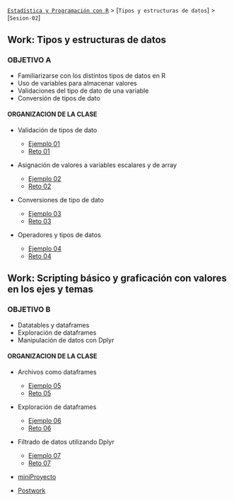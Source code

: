 [`Estadística y Programación con R`](../Readme.md) > [`Tipos y estructuras de datos`] > [`Sesion-02`]  

## Work: Tipos y estructuras de datos

### OBJETIVO A
- Familiarizarse con los distintos tipos de datos en R
- Uso de variables para almacenar valores
- Validaciones del tipo de dato de una variable
- Conversión de tipos de dato

#### ORGANIZACION DE LA CLASE 

- Validación de tipos de dato
	- [Ejemplo 01](Ejemplo-01)
	- [Reto 01](Reto-01)

- Asignación de valores a variables escalares y de array
	- [Ejemplo 02](Ejemplo-02)
	- [Reto 02](Reto-02)

- Conversiones de tipo de dato
	- [Ejemplo 03](Ejemplo-03)
	- [Reto 03](Reto-03)

- Operadores y tipos de datos
	- [Ejemplo 04](Ejemplo-04)
	- [Reto 04](Reto-04)

## Work: Scripting básico y graficación con valores en los ejes y temas

### OBJETIVO B

- Datatables y dataframes
- Exploración de dataframes
- Manipulación de datos con Dplyr

#### ORGANIZACION DE LA CLASE 

- Archivos como dataframes
	- [Ejemplo 05](Ejemplo-05)
	- [Reto 05](Reto-05)

- Exploración de dataframes
	- [Ejemplo 06](Ejemplo-06)
	- [Reto 06](Reto-06)

- Filtrado de datos utilizando Dplyr
	- [Ejemplo 07](Ejemplo-07)
	- [Reto 07](Reto-07)

- [miniProyecto](miniProyecto)

- [Postwork](Postwork)

